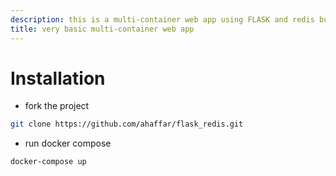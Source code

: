 ```yaml
---
description: this is a multi-container web app using FLASK and redis build with MIGHTY docker-compose
title: very basic multi-container web app
---
```



# Installation
* fork the project
```bash
git clone https://github.com/ahaffar/flask_redis.git
```

* run docker compose
```
docker-compose up
```

